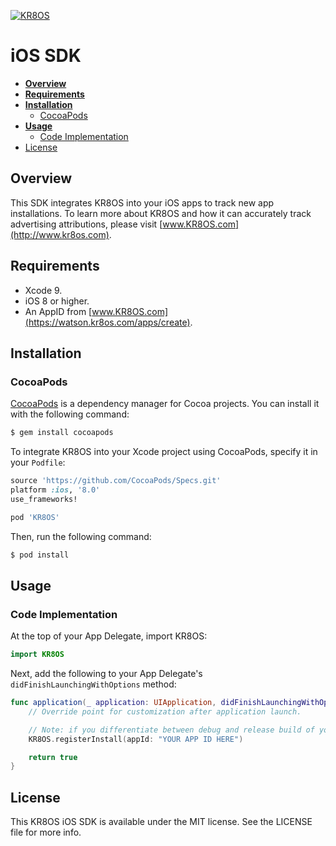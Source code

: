 [![KR8OS](https://github.com/kr8os/ios-sdk/blob/master/Example/KR8OS/Assets.xcassets/KR8OS.imageset/Image.png?raw=true)](http://www.kr8os.com)
# iOS SDK
* **[Overview](#overview)**
* **[Requirements](#requirements)**
* **[Installation](#installation)**
  * [CocoaPods](#cocoapods)
* **[Usage](#usage)**
  * [Code Implementation](#code-implementation)
* [License](#license)

## Overview

This SDK integrates KR8OS into your iOS apps to track new app installations. To learn more about KR8OS and how it can accurately track advertising attributions, please visit [www.KR8OS.com](http://www.kr8os.com).

## Requirements
* Xcode 9.
* iOS 8 or higher.
* An AppID from [www.KR8OS.com](https://watson.kr8os.com/apps/create).

## Installation
### CocoaPods

[CocoaPods](http://cocoapods.org) is a dependency manager for Cocoa projects. You can install it with the following command:

```bash
$ gem install cocoapods
```

To integrate KR8OS into your Xcode project using CocoaPods, specify it in your `Podfile`:

```ruby
source 'https://github.com/CocoaPods/Specs.git'
platform :ios, '8.0'
use_frameworks!

pod 'KR8OS'
```

Then, run the following command:

```bash
$ pod install
```

## Usage
### Code Implementation
At the top of your App Delegate, import KR8OS:
```swift
import KR8OS
```

Next, add the following to your App Delegate's `didFinishLaunchingWithOptions` method:
``` swift
func application(_ application: UIApplication, didFinishLaunchingWithOptions launchOptions: [UIApplicationLaunchOptionsKey: Any]?) -> Bool {
    // Override point for customization after application launch.

    // Note: if you differentiate between debug and release build of your app, please use KR8OS.registerInstall(appId: "YOUR_APP_ID_HERE", debug: true)
    KR8OS.registerInstall(appId: "YOUR APP ID HERE")

    return true
}
```

## License

This KR8OS iOS SDK is available under the MIT license. See the LICENSE file for more info.
